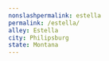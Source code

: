 ```yaml
---
﻿nonslashpermalink: estella
permalink: /estella/
alley: Estella
city: Philipsburg
state: Montana
---
```

